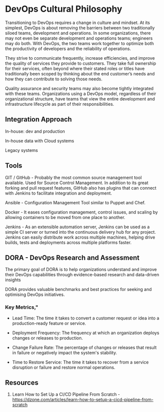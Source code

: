 # DevOps Cultural Philosophy

Transitioning to DevOps requires a change in culture and mindset. At its simplest, DevOps is about removing the barriers between two traditionally siloed teams, development and operations. In some organizations, there may not even be separate development and operations teams; engineers may do both. With DevOps, the two teams work together to optimize both the productivity of developers and the reliability of operations.

They strive to communicate frequently, increase efficiencies, and improve the quality of services they provide to customers. They take full ownership for their services, often beyond where their stated roles or titles have traditionally been scoped by thinking about the end customer’s needs and how they can contribute to solving those needs.

Quality assurance and security teams may also become tightly integrated with these teams. Organizations using a DevOps model, regardless of their organizational structure, have teams that view the entire development and infrastructure lifecycle as part of their responsibilities.

## Integration Approach

In-house: dev and production

In-house data with Cloud systems

Legacy systems



## Tools

GIT / GitHub - Probably the most common source management tool available. Used for Source Control Management. In addition to its great forking and pull request features, GitHub also has plugins that can connect with Jenkins to facilitate integration and deployment.

Ansible - Configuration Management Tool similar to Puppet and Chef.

Docker - It eases configuration management, control issues, and scaling by allowing containers to be moved from one place to another.

Jenkins - As an extensible automation server, Jenkins can be used as a simple CI server or turned into the continuous delivery hub for any project. Jenkins can easily distribute work across multiple machines, helping drive builds, tests and deployments across multiple platforms faster.

## DORA - DevOps Research and Assessment 

The primary goal of DORA is to help organizations understand and improve their DevOps capabilities through evidence-based research and data-driven insights

 DORA provides valuable benchmarks and best practices for seeking and optimising DevOps initiatives.

### Key Metrics," 

- Lead Time: The time it takes to convert a customer request or idea into a production-ready feature or service.

- Deployment Frequency: The frequency at which an organization deploys changes or releases to production.

- Change Failure Rate: The percentage of changes or releases that result in failure or negatively impact the system's stability.

- Time to Restore Service: The time it takes to recover from a service disruption or failure and restore normal operations.

## Resources

1. Learn How to Set Up a CI/CD Pipeline From Scratch - https://dzone.com/articles/learn-how-to-setup-a-cicd-pipeline-from-scratch

